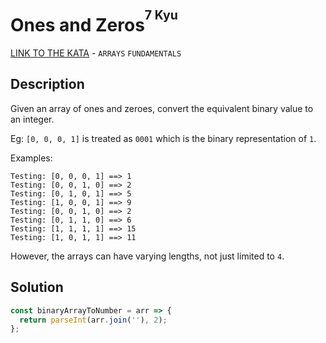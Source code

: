 # Ones and Zeros<sup><sup>7 Kyu</sup></sup>
[LINK TO THE KATA](https://www.codewars.com/kata/578553c3a1b8d5c40300037c) - `ARRAYS` `FUNDAMENTALS`

## Description
Given an array of ones and zeroes, convert the equivalent binary value to an integer.

Eg: `[0, 0, 0, 1]` is treated as `0001` which is the binary representation of `1`.

Examples:
```
Testing: [0, 0, 0, 1] ==> 1
Testing: [0, 0, 1, 0] ==> 2
Testing: [0, 1, 0, 1] ==> 5
Testing: [1, 0, 0, 1] ==> 9
Testing: [0, 0, 1, 0] ==> 2
Testing: [0, 1, 1, 0] ==> 6
Testing: [1, 1, 1, 1] ==> 15
Testing: [1, 0, 1, 1] ==> 11
```
However, the arrays can have varying lengths, not just limited to `4`.

## Solution
```javascript
const binaryArrayToNumber = arr => {
  return parseInt(arr.join(''), 2);
};
```